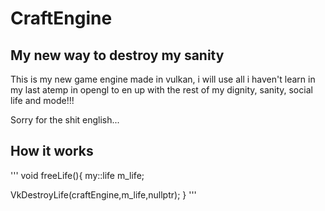 # CraftEngine
## My new way to destroy my sanity

This is my new game engine made in vulkan, i will use all i haven't learn in my last atemp in opengl to en up with the rest of my dignity, sanity, social life and mode!!!

Sorry for the shit english...

## How it works

'''
void freeLife(){
  my::life m_life;

  VkDestroyLife(craftEngine,m_life,nullptr);
}
'''
